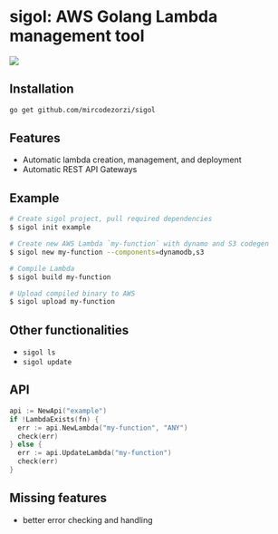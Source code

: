 # sigol: AWS Golang Lambda management tool

![](https://github.com/mircodezorzi/sigol/workflows/Build/badge.svg)

## Installation
```sh
go get github.com/mircodezorzi/sigol
```

## Features
- Automatic lambda creation, management, and deployment
- Automatic REST API Gateways

## Example
```sh
# Create sigol project, pull required dependencies
$ sigol init example

# Create new AWS Lambda `my-function` with dynamo and S3 codegen
$ sigol new my-function --components=dynamodb,s3

# Compile Lambda
$ sigol build my-function

# Upload compiled binary to AWS
$ sigol upload my-function
```

## Other functionalities
- `sigol ls`
- `sigol update`

## API
```go
api := NewApi("example")
if !LambdaExists(fn) {
  err := api.NewLambda("my-function", "ANY")
  check(err)
} else {
  err := api.UpdateLambda("my-function")
  check(err)
}
```

## Missing features
- better error checking and handling
